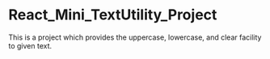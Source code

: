 # React_Mini_TextUtility_Project
This is a project which provides the uppercase, lowercase, and clear facility to given text.
